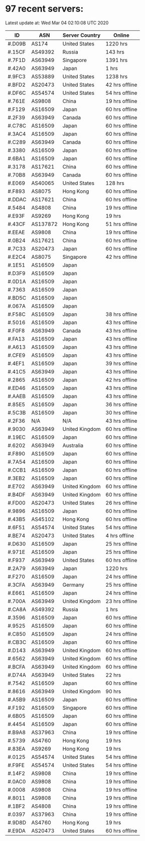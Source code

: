 # 97 recent servers:

Latest update at: Wed Mar 04 02:10:08 UTC 2020

| ID | ASN | Server Country | Online |
| -- | --- | -------------- | ------ |
| #.D09B | AS174 | United States | 1220 hrs |
| #.15CF | AS49392 | Russia | 143 hrs |
| #.7F1D | AS63949 | Singapore | 1391 hrs |
| #.42A0 | AS63949 | Japan | 1 hrs |
| #.9FC3 | AS53889 | United States | 1238 hrs |
| #.BFD2 | AS20473 | United States | 42 hrs offline |
| #.DF6C | AS54574 | United States | 54 hrs offline |
| #.761E | AS9808 | China | 19 hrs offline |
| #.F129 | AS16509 | Japan | 60 hrs offline |
| #.2F39 | AS63949 | Canada | 60 hrs offline |
| #.C78C | AS16509 | Japan | 60 hrs offline |
| #.3AC4 | AS16509 | Japan | 60 hrs offline |
| #.C289 | AS63949 | Canada | 60 hrs offline |
| #.3380 | AS16509 | Japan | 60 hrs offline |
| #.6BA1 | AS16509 | Japan | 60 hrs offline |
| #.3178 | AS17621 | China | 60 hrs offline |
| #.70B8 | AS63949 | Canada | 60 hrs offline |
| #.E069 | AS40065 | United States | 128 hrs |
| #.F893 | AS8075 | Hong Kong | 60 hrs offline |
| #.DDAC | AS17621 | China | 60 hrs offline |
| #.5484 | AS4808 | China | 19 hrs offline |
| #.E93F | AS9269 | Hong Kong | 19 hrs |
| #.43CF | AS137872 | Hong Kong | 51 hrs offline |
| #.EEAE | AS9808 | China | 19 hrs offline |
| #.0B24 | AS17621 | China | 60 hrs offline |
| #.7C33 | AS20473 | Japan | 60 hrs offline |
| #.E2C4 | AS8075 | Singapore | 42 hrs offline |
| #.1E51 | AS16509 | Japan | |
| #.D3F9 | AS16509 | Japan | |
| #.0D1A | AS16509 | Japan | |
| #.7363 | AS16509 | Japan | |
| #.BD5C | AS16509 | Japan | |
| #.067A | AS16509 | Japan | |
| #.F58C | AS16509 | Japan | 38 hrs offline |
| #.5016 | AS16509 | Japan | 43 hrs offline |
| #.F0F8 | AS63949 | Canada | 43 hrs offline |
| #.FA13 | AS16509 | Japan | 43 hrs offline |
| #.A613 | AS16509 | Japan | 43 hrs offline |
| #.CFE9 | AS16509 | Japan | 43 hrs offline |
| #.4EF1 | AS16509 | Japan | 39 hrs offline |
| #.41C5 | AS63949 | Japan | 43 hrs offline |
| #.2865 | AS16509 | Japan | 42 hrs offline |
| #.ED46 | AS16509 | Japan | 43 hrs offline |
| #.AAEB | AS16509 | Japan | 43 hrs offline |
| #.85E5 | AS16509 | Japan | 36 hrs offline |
| #.5C3B | AS16509 | Japan | 30 hrs offline |
| #.2F36 | N/A | N/A | 43 hrs offline |
| #.9030 | AS63949 | United Kingdom | 60 hrs offline |
| #.19EC | AS16509 | Japan | 60 hrs offline |
| #.6202 | AS63949 | Australia | 60 hrs offline |
| #.F890 | AS16509 | Japan | 60 hrs offline |
| #.7A54 | AS16509 | Japan | 60 hrs offline |
| #.CCB1 | AS16509 | Japan | 60 hrs offline |
| #.3EB2 | AS16509 | Japan | 60 hrs offline |
| #.E702 | AS63949 | United Kingdom | 60 hrs offline |
| #.B4DF | AS63949 | United Kingdom | 60 hrs offline |
| #.FD00 | AS20473 | United States | 26 hrs offline |
| #.9896 | AS16509 | Japan | 60 hrs offline |
| #.43B5 | AS45102 | Hong Kong | 60 hrs offline |
| #.6F51 | AS54574 | United States | 54 hrs offline |
| #.BE74 | AS20473 | United States | 4 hrs offline |
| #.D630 | AS16509 | Japan | 25 hrs offline |
| #.971E | AS16509 | Japan | 25 hrs offline |
| #.F937 | AS63949 | United States | 60 hrs offline |
| #.2A79 | AS63949 | Japan | 1220 hrs |
| #.F270 | AS16509 | Japan | 24 hrs offline |
| #.3CFA | AS63949 | Germany | 25 hrs offline |
| #.E661 | AS16509 | Japan | 24 hrs offline |
| #.700A | AS63949 | United Kingdom | 23 hrs offline |
| #.CA8A | AS49392 | Russia | 1 hrs |
| #.3596 | AS16509 | Japan | 60 hrs offline |
| #.9525 | AS16509 | Japan | 60 hrs offline |
| #.C850 | AS16509 | Japan | 24 hrs offline |
| #.CB3C | AS16509 | Japan | 60 hrs offline |
| #.D143 | AS63949 | United Kingdom | 60 hrs offline |
| #.6562 | AS63949 | United Kingdom | 60 hrs offline |
| #.BCFA | AS63949 | United Kingdom | 60 hrs offline |
| #.D74A | AS63949 | United States | 22 hrs |
| #.7542 | AS16509 | Japan | 60 hrs offline |
| #.8616 | AS63949 | United Kingdom | 90 hrs |
| #.A5B9 | AS16509 | Japan | 60 hrs offline |
| #.F192 | AS16509 | Singapore | 60 hrs offline |
| #.6B05 | AS16509 | Japan | 60 hrs offline |
| #.4454 | AS16509 | Japan | 60 hrs offline |
| #.B9A8 | AS37963 | China | 19 hrs offline |
| #.5739 | AS4760 | Hong Kong | 19 hrs |
| #.83EA | AS9269 | Hong Kong | 19 hrs |
| #.0125 | AS54574 | United States | 54 hrs offline |
| #.F9FE | AS54574 | United States | 54 hrs offline |
| #.14F2 | AS9808 | China | 19 hrs offline |
| #.0AC0 | AS9808 | China | 19 hrs offline |
| #.0008 | AS9808 | China | 19 hrs offline |
| #.8011 | AS9808 | China | 19 hrs offline |
| #.1BF2 | AS4808 | China | 19 hrs offline |
| #.0397 | AS37963 | China | 19 hrs offline |
| #.9D8D | AS4760 | Hong Kong | 19 hrs |
| #.E9DA | AS20473 | United States | 60 hrs offline |


